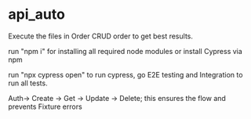 # api_auto
Execute the files in Order CRUD order to get best results.

run "npm i" for installing all required node modules or install Cypress via npm

run "npx cypress open" to run cypress, go E2E testing and Integration to run all tests.

Auth-> Create -> Get -> Update -> Delete;
 this ensures the flow and prevents Fixture errors
